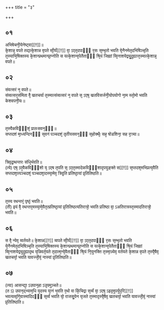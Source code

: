 +++
title = "३"

+++
## ०१
अभिषेचनी᳘येनेष्ट्वा[[!!]]॥  
के᳘शान्न᳘ वपते तद्यत्के᳘शान्न व᳘पते व्वी᳘र्यं[[!!]] वा᳘ ऽएत᳘दपाᳫँ᳭ र᳘सः स᳘म्भृतो भवति ये᳘नैनमेत᳘दभिषिञ्च᳘ति त᳘स्याभि᳘षिक्तस्य के᳘शान्प्रथमान्प्रा᳘प्नोति स यत्के᳘शान्व᳘पेतैताᳫँ᳭ श्रि᳘यं जिह्मां व्वि᳘नाशयेद्व्यु᳘दुह्यात्त᳘स्मात्के᳘शान्न᳘ वपते॥  
## ०२
संवत्सरं न᳘ वपते॥  
संव्वत्सर᳘संमिता वै᳘ व्व्रतचर्या त᳘स्मात्संव्वत्सरं न᳘ वपते स᳘ ऽएष᳘ व्व्रतविसर्जनी᳘योपयोगो ना᳘म स्तो᳘मो भवति केशवपनी᳘यः॥  
## ०३
त᳘स्यैकविᳫँ᳭शं᳘ प्रातःसवन᳘ᳫँ᳘॥  
सप्तदशं मा᳘ध्यन्दिनᳫँ᳭ स᳘वनं पञ्चदशं᳘ तृतीयसवन᳘ᳫं᳘ स᳘होक्थैः᳘ सह᳘ षोडशिना᳘ सह रा᳘त्र्या॥  
## ०४
त्रिवृद्रा᳘थन्तरः संधि᳘र्भवति॥  
(त्ये) एष᳘ ऽए᳘वैकविᳫँ᳭शो य᳘ ऽएष त᳘पति स᳘ ऽएत᳘स्मादेकविᳫँ᳭शाद᳘पयुङ्क्ते स[[!!]] स᳘प्तदश᳘मभिप्रत्य᳘वैति सप्तदशा᳘त्पञ्चदशं᳘ पञ्चदशा᳘दस्या᳘मेव᳘ त्रिवृ᳘ति प्रतिष्ठा᳘यां प्र᳘तितिष्ठति॥  
## ०५
त᳘स्य रथन्तरं᳘ पृष्ठं᳘ भवति॥  
(ती) इयं वै᳘ रथन्तर᳘मस्या᳘मे᳘वैत᳘त्प्रतिष्ठा᳘यां प्र᳘तितिष्ठत्यतिरात्रो᳘ भवति प्रतिष्ठा वा᳘ ऽअतिरात्रस्त᳘स्मादतिरात्रो᳘ भवति॥  
## ०६
स वै᳘ न्येव᳘ व्वर्तयते॥ 
के᳘शान्न[[!!]] व्वपते व्वी᳘र्यं[[!!]] वा᳘ ऽएत᳘दपाᳫँ᳭ र᳘सः स᳘म्भृतो भवति ये᳘नैनमेत᳘दभिषिञ्च᳘ति त᳘स्याभि᳘षिक्तस्य के᳘शान्प्रथमान्प्रा᳘प्नोति स यत्के᳘शान्व᳘पेतैताᳫँ᳭ श्रि᳘यं जिह्मां व्वि᳘नाशयेद्व्युदुह्याद᳘थ य᳘न्निवर्त᳘यते त᳘दात्म᳘न्ये᳘वैताᳫँ᳭ श्रि᳘यं नि᳘युनक्ति त᳘स्मा᳘न्न्येव᳘ वर्तयते के᳘शान्न व᳘पते त᳘स्यै᳘षैव᳘ व्व्रतचर्या᳘ भवति यावज्जी᳘वं᳘ नास्यां प्र᳘तितिष्ठति॥  
## ०७
(त्या) आसन्द्या᳘ ऽउपान᳘हा ऽउ᳘पमुञ्चते॥  
(त ऽ) उपान᳘द्भ्याम᳘धि य᳘दस्य या᳘नं भ᳘वति र᳘थो वा किं᳘चिद्वा स᳘र्व्वं वा᳘ ऽएष᳘ ऽइद᳘मुपर्युप᳘रि[[!!]] भवत्यर्व्वा᳘गे᳘वास्मादिदᳫँ᳭ स᳘र्व्वं भवति यो᳘ राजसू᳘येन य᳘जते त᳘स्माद᳘स्यै᳘षैव᳘ व्व्रतचर्या᳘ भवति यावज्जी᳘वं᳘ नास्यां प्र᳘तितिष्ठति॥  
